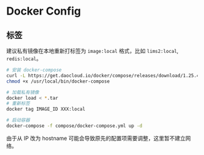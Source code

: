 # Docker Config

## 标签

建议私有镜像在本地重新打标签为 `image:local` 格式，比如 `lims2:local`, `redis:local`。

```bash
# 安装 docker-compose
curl -L https://get.daocloud.io/docker/compose/releases/download/1.25.4/docker-compose-`uname -s`-`uname -m` > /usr/local/bin/docker-compose
chmod +x /usr/local/bin/docker-compose

# 加载私有镜像
docker load < *.tar
# 重新标签
docker tag IMAGE_ID XXX:local

# 启动容器
docker-compose -f compose/docker-compose.yml up -d
```

由于从 IP 改为 hostname 可能会导致原先的配置项需要调整，这里暂不建立网络。
